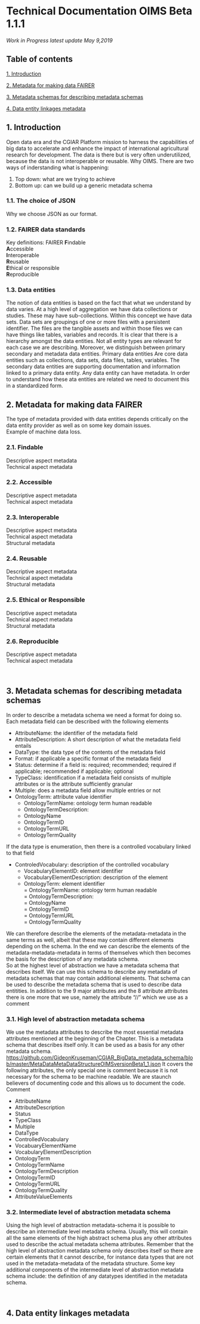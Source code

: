 
# Technical Documentation OIMS Beta 1.1.1

*Work in Progress latest update May 9,2019*

## Table of contents

[1.	Introduction](#1-introduction)

[2.	Metadata for making data FAIRER](#2-metadata-for-making-data-fairer)

[3.	Metadata schemas for describing metadata schemas](#3-metadata-schemas-for-describing-metadata-schemas)

[4.	Data entity linkages metadata](#4-data-entity-linkages-metadata)

## 1.	Introduction
Open data era and the CGIAR Platform mission to harness the capabilities of big data to accelerate and enhance the impact of international agricultural research for development. The data is there but is very often underutilized, because the data is not interoperable or reusable. 
Why OIMS.
There are two ways of inderstanding what is happening:
1.	Top down: what are we trying to achieve
2.	Bottom up: can we build up a generic metadata schema

### 1.1.	The choice of JSON
Why we choose JSON as our format.

### 1.2.	FAIRER data standards
Key definitions:
FAIRER
**F**indable<br>
**A**ccessible<br>
**I**nteroperable<br>
**R**eusable<br>
**E**thical or responsible<br>
**R**eproducible<br>

### 1.3.	Data entities
The notion of data entities is based on the fact that what we understand by data varies. At a high level of aggregation we have data collections or studies. These may have sub-collections. Within this concept we have data sets. Data sets are groupings of one or more files with a persistent identifier. The files are the tangible assets and within those files we can have things like tables, variables and records. It is clear that there is a hierarchy amongst the data entities. Not all entity types are relevant for each case we are describing. Moreover, we distinguish between primary secondary and metadata data entities. Primary data entities Are core data entities such as collections, data sets, data files, tables, variables. The secondary data entities are supporting documentation and information linked to a primary data entity. Any data entity can have metadata. In order to understand how these ata entities are related we need to document this in a standardized form.
 
## 2.	Metadata for making data FAIRER
The type of metadata provided with data entities depends critically on the data entity provider as well as on some key domain issues.<br>
Example of machine data loss.

### 2.1.	Findable

Descriptive aspect metadata<br> 
Technical aspect metadata<br>
### 2.2.	Accessible
Descriptive aspect metadata <br>
Technical aspect metadata<br>

### 2.3.	Interoperable
Descriptive aspect metadata <br>
Technical aspect metadata<br>
Structural metadata<br>
### 2.4.	Reusable
Descriptive aspect metadata <br>
Technical aspect metadata<br>
Structural metadata<br>

### 2.5.	Ethical or Responsible
Descriptive aspect metadata <br>
Technical aspect metadata<br>
Structural metadata<br>

### 2.6.	Reproducible 
Descriptive aspect metadata <br>
Technical aspect metadata<br>

 
## 3.	Metadata schemas for describing metadata schemas
In order to describe a metadata schema we need a format for doing so.<br>
Each metadata field can be described with the following elements<br>
+  AttributeName: the identifier of the metadata field<br>
+  AttributeDescription: A short description of what the metadata field entails<br>
+  DataType: the data type of the contents of the metadata field<br>
+  Format: if applicable a specific format of the metadata field<br>
+  Status: determine if a field is: required; recommended; required if applicable; recommended if applicable; optional<br>
+  TypeClass: identification if a metadata field consists of multiple attributes or is the attribute sufficiently granular<br>
+  Multiple: does a metadata field allow multiple entries or not<br>
+  OntologyTerm: attribute value identifier<br>
   -  OntologyTermName: ontology term human readable<br>
   -  OntologyTermDescription: <br>
   -  OntologyName<br>
   -  OntologyTermID<br>
   -  OntologyTermURL<br>
   -  OntologyTermQuality<br>

If the data type is enumeration, then there is a controlled vocabulary linked to that field<br>
+  ControledVocabulary: description of the controlled vocabulary<br>
   -  VocabularyElementID: element identifier<br>
   -  VocabularyElementDescription: description of the element<br>
   -  OntologyTerm: element identifier<br>
      =  OntologyTermName: ontology term human readable<br>
      =  OntologyTermDescription: <br>
      =  OntologyName<br>
      =  OntologyTermID<br>
      =  OntologyTermURL<br>
      =  OntologyTermQuality<br>


We can therefore describe the elements of the metadata-metadata in the same terms as well, albeit that these may contain different elements depending on the schema. In the end we can describe the elements of the metadata-metadata-metadata in terms of themselves which then becomes the basis for the description of any metadata schema.  
So at the highest level of abstraction we have a metadata schema that describes itself. We can use this schema to describe any metadata of metadata schemas that may contain additional elements. 
That schema can be used to describe the metadata schema that is used to describe data entitities. 
In addition to the 9 major attributes and the 8 attribute attributes there is one more that we use, namely the attribute “//” which we use as a comment 


### 3.1.	High level of abstraction metadata schema
We use the metadata attributes to describe the most essential metadata attributes mentioned at the beginning of the Chapter. This is a metadata schema that describes itself only. It can be used as a basis for any other metadata schema.
https://github.com/GideonKruseman/CGIAR_BigData_metadata_schema/blob/master/MetaDataMetaDataStructureOIMSversionBeta1_1.json
It covers the following attributes, the only special one is comment because it is not necessary for the schema to be machine readable. We are staunch believers of documenting code and this allows us to document the code.
Comment
+  AttributeName
+  AttributeDescription
+  Status
+  TypeClass
+  Multiple
+  DataType
+  ControlledVocabulary
+  VocabuaryElementName
+  VocabularyElementDescription
+  OntologyTerm
+  OntologyTermName
+  OntologyTermDescription
+  OntologyTermID
+  OntologyTermURL
+  OntologyTermQuality
+  AttributeValueElements

### 3.2.	Intermediate level of abstraction metadata schema 
Using the high level of abstraction metadata-schema it is possible to describe an intermediate level metadata schema. Usually, this will contain all the same elements of the high abstract schema plus any other attributes used to describe the actual metadata schema attributes. Remember that the high level of abstraction metadata schema only describes itself so there are certain elements that it cannot describe, for instance data types that are not used in the metadata-metadata of the metadata structure. 
Some key additional components of the intermediate level of abstraction metadata schema include: the definition of any datatypes  identified in the metadata schema.

 
## 4.	Data entity linkages metadata


